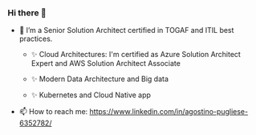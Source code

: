 ### Hi there 👋

- 🔭 I’m a Senior Solution Architect certified in TOGAF and ITIL best practices.

  - ✨ Cloud Architectures: I'm certified as Azure Solution Architect Expert and AWS Solution Architect Associate

  - ✨ Modern Data Architecture and Big data

  - ✨ Kubernetes and Cloud Native app

- 📫 How to reach me: https://www.linkedin.com/in/agostino-pugliese-6352782/

<!--
**apugliese64/apugliese64** is a ✨ _special_ ✨ repository because its `README.md` (this file) appears on your GitHub profile.

Here are some ideas to get you started:

- 🌱 I’m currently learning ...
- 👯 I’m looking to collaborate on ...
- 🤔 I’m looking for help with ...
- 💬 Ask me about ...
- 📫 How to reach me: ...
- 😄 Pronouns: ...
- ⚡ Fun fact: ...
-->
